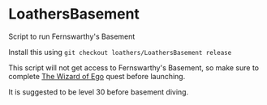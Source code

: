 # LoathersBasement
Script to run Fernswarthy's Basement

Install this using `git checkout loathers/LoathersBasement release`

This script will not get access to Fernswarthy's Basement, so make sure to complete [The Wizard of Ego](https://kol.coldfront.net/thekolwiki/index.php/The_Wizard_of_Ego) quest before launching.

It is suggested to be level 30 before basement diving.